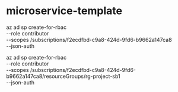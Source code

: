 # microservice-template

az ad sp create-for-rbac \
    --role contributor \
    --scopes /subscriptions/f2ecdfbd-c9a8-424d-9fd6-b9662a147ca8 \
    --json-auth
    
az ad sp create-for-rbac \
    --role contributor \
    --scopes /subscriptions/f2ecdfbd-c9a8-424d-9fd6-b9662a147ca8/resourceGroups/rg-project-sb1 \
    --json-auth    